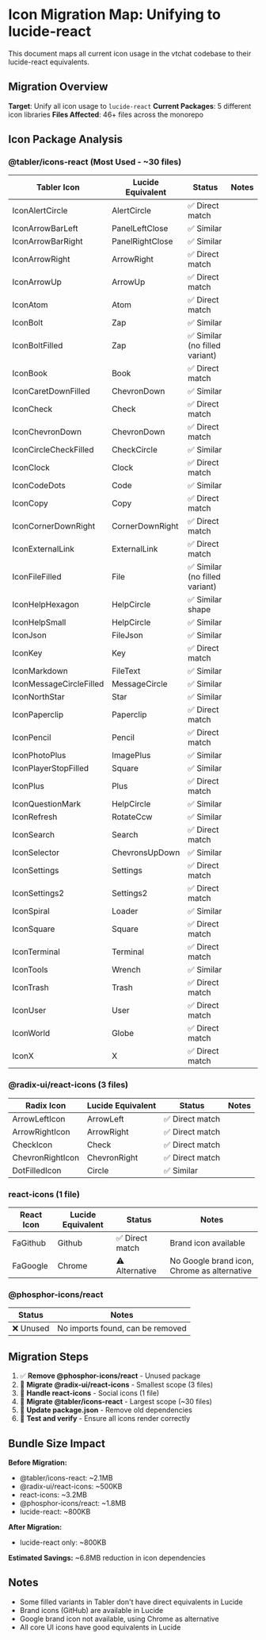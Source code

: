 # Icon Migration Map: Unifying to lucide-react

This document maps all current icon usage in the vtchat codebase to their lucide-react equivalents.

## Migration Overview

**Target**: Unify all icon usage to `lucide-react`
**Current Packages**: 5 different icon libraries
**Files Affected**: 46+ files across the monorepo

## Icon Package Analysis

### @tabler/icons-react (Most Used - ~30 files)

| Tabler Icon | Lucide Equivalent | Status | Notes |
|-------------|-------------------|--------|-------|
| IconAlertCircle | AlertCircle | ✅ Direct match | |
| IconArrowBarLeft | PanelLeftClose | ✅ Similar | |
| IconArrowBarRight | PanelRightClose | ✅ Similar | |
| IconArrowRight | ArrowRight | ✅ Direct match | |
| IconArrowUp | ArrowUp | ✅ Direct match | |
| IconAtom | Atom | ✅ Direct match | |
| IconBolt | Zap | ✅ Similar | |
| IconBoltFilled | Zap | ✅ Similar (no filled variant) | |
| IconBook | Book | ✅ Direct match | |
| IconCaretDownFilled | ChevronDown | ✅ Similar | |
| IconCheck | Check | ✅ Direct match | |
| IconChevronDown | ChevronDown | ✅ Direct match | |
| IconCircleCheckFilled | CheckCircle | ✅ Similar | |
| IconClock | Clock | ✅ Direct match | |
| IconCodeDots | Code | ✅ Similar | |
| IconCopy | Copy | ✅ Direct match | |
| IconCornerDownRight | CornerDownRight | ✅ Direct match | |
| IconExternalLink | ExternalLink | ✅ Direct match | |
| IconFileFilled | File | ✅ Similar (no filled variant) | |
| IconHelpHexagon | HelpCircle | ✅ Similar shape | |
| IconHelpSmall | HelpCircle | ✅ Similar | |
| IconJson | FileJson | ✅ Similar | |
| IconKey | Key | ✅ Direct match | |
| IconMarkdown | FileText | ✅ Similar | |
| IconMessageCircleFilled | MessageCircle | ✅ Similar | |
| IconNorthStar | Star | ✅ Similar | |
| IconPaperclip | Paperclip | ✅ Direct match | |
| IconPencil | Pencil | ✅ Direct match | |
| IconPhotoPlus | ImagePlus | ✅ Similar | |
| IconPlayerStopFilled | Square | ✅ Similar | |
| IconPlus | Plus | ✅ Direct match | |
| IconQuestionMark | HelpCircle | ✅ Similar | |
| IconRefresh | RotateCcw | ✅ Similar | |
| IconSearch | Search | ✅ Direct match | |
| IconSelector | ChevronsUpDown | ✅ Similar | |
| IconSettings | Settings | ✅ Direct match | |
| IconSettings2 | Settings2 | ✅ Direct match | |
| IconSpiral | Loader | ✅ Similar | |
| IconSquare | Square | ✅ Direct match | |
| IconTerminal | Terminal | ✅ Direct match | |
| IconTools | Wrench | ✅ Similar | |
| IconTrash | Trash | ✅ Direct match | |
| IconUser | User | ✅ Direct match | |
| IconWorld | Globe | ✅ Direct match | |
| IconX | X | ✅ Direct match | |

### @radix-ui/react-icons (3 files)

| Radix Icon | Lucide Equivalent | Status | Notes |
|------------|-------------------|--------|-------|
| ArrowLeftIcon | ArrowLeft | ✅ Direct match | |
| ArrowRightIcon | ArrowRight | ✅ Direct match | |
| CheckIcon | Check | ✅ Direct match | |
| ChevronRightIcon | ChevronRight | ✅ Direct match | |
| DotFilledIcon | Circle | ✅ Similar | |

### react-icons (1 file)

| React Icon | Lucide Equivalent | Status | Notes |
|------------|-------------------|--------|-------|
| FaGithub | Github | ✅ Direct match | Brand icon available |
| FaGoogle | Chrome | ⚠️ Alternative | No Google brand icon, Chrome as alternative |

### @phosphor-icons/react

| Status | Notes |
|--------|-------|
| ❌ Unused | No imports found, can be removed |

## Migration Steps

1. ✅ **Remove @phosphor-icons/react** - Unused package
2. 🔄 **Migrate @radix-ui/react-icons** - Smallest scope (3 files)
3. 🔄 **Handle react-icons** - Social icons (1 file)
4. 🔄 **Migrate @tabler/icons-react** - Largest scope (~30 files)
5. 🔄 **Update package.json** - Remove old dependencies
6. 🔄 **Test and verify** - Ensure all icons render correctly

## Bundle Size Impact

**Before Migration:**
- @tabler/icons-react: ~2.1MB
- @radix-ui/react-icons: ~500KB
- react-icons: ~3.2MB
- @phosphor-icons/react: ~1.8MB
- lucide-react: ~800KB

**After Migration:**
- lucide-react only: ~800KB

**Estimated Savings:** ~6.8MB reduction in icon dependencies

## Notes

- Some filled variants in Tabler don't have direct equivalents in Lucide
- Brand icons (GitHub) are available in Lucide
- Google brand icon not available, using Chrome as alternative
- All core UI icons have good equivalents in Lucide

